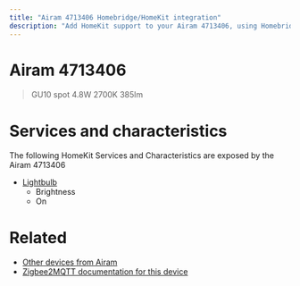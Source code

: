 ```yaml
---
title: "Airam 4713406 Homebridge/HomeKit integration"
description: "Add HomeKit support to your Airam 4713406, using Homebridge, Zigbee2MQTT and homebridge-z2m."
---
```

<!---
This file has been GENERATED using src/docgen/docgen.ts
DO NOT EDIT THIS FILE MANUALLY!
-->
# Airam 4713406
> GU10 spot 4.8W 2700K 385lm


# Services and characteristics
The following HomeKit Services and Characteristics are exposed by
the Airam 4713406

* [Lightbulb](../../light.md)
  * Brightness
  * On


# Related
* [Other devices from Airam](../index.md#airam)
* [Zigbee2MQTT documentation for this device](https://www.zigbee2mqtt.io/devices/4713406.html)